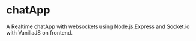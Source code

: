 # chatApp
A Realtime chatApp with websockets using Node.js,Express and Socket.io with VanillaJS on frontend. 
